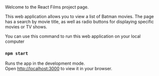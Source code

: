 Welcome to the React Films project page.

This web application allows you to view a list of Batman movies. The page has a search by movie title, as well as radio buttons for displaying specific movies or TV shows.

You can use this command to run this web application on your local computer

### `npm start`

Runs the app in the development mode.\
Open [http://localhost:3000](http://localhost:3000) to view it in your browser.